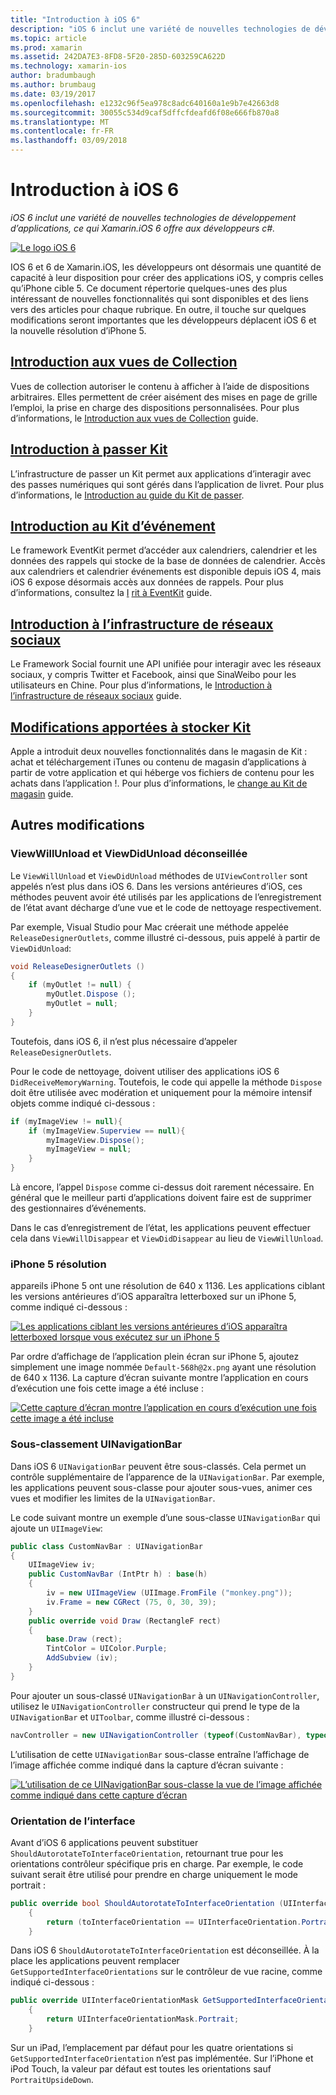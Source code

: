 ```yaml
---
title: "Introduction à iOS 6"
description: "iOS 6 inclut une variété de nouvelles technologies de développement d’applications, ce qui Xamarin.iOS 6 offre aux développeurs c#."
ms.topic: article
ms.prod: xamarin
ms.assetid: 242DA7E3-8FD8-5F20-285D-603259CA622D
ms.technology: xamarin-ios
author: bradumbaugh
ms.author: brumbaug
ms.date: 03/19/2017
ms.openlocfilehash: e1232c96f5ea978c8adc640160a1e9b7e42663d8
ms.sourcegitcommit: 30055c534d9caf5dffcfdeafd6f08e666fb870a8
ms.translationtype: MT
ms.contentlocale: fr-FR
ms.lasthandoff: 03/09/2018
---
```

# <a name="introduction-to-ios-6"></a>Introduction à iOS 6

_iOS 6 inclut une variété de nouvelles technologies de développement d’applications, ce qui Xamarin.iOS 6 offre aux développeurs c#._

[ ![](images/ios6-large.jpg "Le logo iOS 6")](images/ios6-large.jpg#lightbox)

IOS 6 et 6 de Xamarin.iOS, les développeurs ont désormais une quantité de capacité à leur disposition pour créer des applications iOS, y compris celles qu’iPhone cible 5.
Ce document répertorie quelques-unes des plus intéressant de nouvelles fonctionnalités qui sont disponibles et des liens vers des articles pour chaque rubrique. En outre, il touche sur quelques modifications seront importantes que les développeurs déplacent iOS 6 et la nouvelle résolution d’iPhone 5.


## <a name="introduction-to-collection-viewsiosuser-interfacecontrolsuicollectionviewmd"></a>[Introduction aux vues de Collection](~/ios/user-interface/controls/uicollectionview.md)

Vues de collection autoriser le contenu à afficher à l’aide de dispositions arbitraires. Elles permettent de créer aisément des mises en page de grille l’emploi, la prise en charge des dispositions personnalisées. Pour plus d’informations, le [Introduction aux vues de Collection](~/ios/user-interface/controls/uicollectionview.md) [ ](~/ios/user-interface/controls/uicollectionview.md)guide.


## <a name="introduction-to-pass-kitiosplatformpasskitmd"></a>[Introduction à passer Kit](~/ios/platform/passkit.md)

L’infrastructure de passer un Kit permet aux applications d’interagir avec des passes numériques qui sont gérés dans l’application de livret. Pour plus d’informations, le [Introduction au guide du Kit de passer](~/ios/platform/passkit.md).


##  <a name="introduction-to-event-kitiosplatformeventkitmd"></a>[Introduction au Kit d’événement](~/ios/platform/eventkit.md)

Le framework EventKit permet d’accéder aux calendriers, calendrier et les données des rappels qui stocke de la base de données de calendrier. Accès aux calendriers et calendrier événements est disponible depuis iOS 4, mais iOS 6 expose désormais accès aux données de rappels. Pour plus d’informations, consultez la [I](~/ios/platform/eventkit.md) [rit à EventKit](~/ios/platform/eventkit.md) guide.


##  <a name="introduction-to-the-social-frameworkiosplatformsocial-frameworkmd"></a>[Introduction à l’infrastructure de réseaux sociaux](~/ios/platform/social-framework.md)

Le Framework Social fournit une API unifiée pour interagir avec les réseaux sociaux, y compris Twitter et Facebook, ainsi que SinaWeibo pour les utilisateurs en Chine. Pour plus d’informations, le [Introduction à l’infrastructure de réseaux sociaux](~/ios/platform/social-framework.md) guide.


##  <a name="changes-to-store-kitchanges-to-storekitmd"></a>[Modifications apportées à stocker Kit](changes-to-storekit.md)

Apple a introduit deux nouvelles fonctionnalités dans le magasin de Kit : achat et téléchargement iTunes ou contenu de magasin d’applications à partir de votre application et qui héberge vos fichiers de contenu pour les achats dans l’application !. Pour plus d’informations, le [change au Kit de magasin](changes-to-storekit.md) guide.


## <a name="other-changes"></a>Autres modifications


### <a name="viewwillunload-and-viewdidunload-deprecated"></a>ViewWillUnload et ViewDidUnload déconseillée

Le `ViewWillUnload` et `ViewDidUnload` méthodes de `UIViewController` sont appelés n’est plus dans iOS 6. Dans les versions antérieures d’iOS, ces méthodes peuvent avoir été utilisés par les applications de l’enregistrement de l’état avant décharge d’une vue et le code de nettoyage respectivement.

Par exemple, Visual Studio pour Mac créerait une méthode appelée `ReleaseDesignerOutlets`, comme illustré ci-dessous, puis appelé à partir de `ViewDidUnload`:

```csharp
void ReleaseDesignerOutlets ()
{
    if (myOutlet != null) {
        myOutlet.Dispose ();
        myOutlet = null;
    }
}
```

Toutefois, dans iOS 6, il n’est plus nécessaire d’appeler `ReleaseDesignerOutlets`.   
   
   
   
Pour le code de nettoyage, doivent utiliser des applications iOS 6 `DidReceiveMemoryWarning`. Toutefois, le code qui appelle la méthode `Dispose` doit être utilisée avec modération et uniquement pour la mémoire intensif objets comme indiqué ci-dessous :

```csharp
if (myImageView != null){
    if (myImageView.Superview == null){
        myImageView.Dispose();
        myImageView = null;
    }
}
```

Là encore, l’appel `Dispose` comme ci-dessus doit rarement nécessaire. En général que le meilleur parti d’applications doivent faire est de supprimer des gestionnaires d’événements.

Dans le cas d’enregistrement de l’état, les applications peuvent effectuer cela dans `ViewWillDisappear` et `ViewDidDisappear` au lieu de `ViewWillUnload`.


### <a name="iphone-5-resolution"></a>iPhone 5 résolution

appareils iPhone 5 ont une résolution de 640 x 1136. Les applications ciblant les versions antérieures d’iOS apparaîtra letterboxed sur un iPhone 5, comme indiqué ci-dessous :

 [![](images/01-letterboxed.png "Les applications ciblant les versions antérieures d’iOS apparaîtra letterboxed lorsque vous exécutez sur un iPhone 5")](images/01-letterboxed.png#lightbox)

Par ordre d’affichage de l’application plein écran sur iPhone 5, ajoutez simplement une image nommée `Default-568h@2x.png` ayant une résolution de 640 x 1136. La capture d’écran suivante montre l’application en cours d’exécution une fois cette image a été incluse :

 [![](images/02-fullscreen.png "Cette capture d’écran montre l’application en cours d’exécution une fois cette image a été incluse")](images/02-fullscreen.png#lightbox)

### <a name="subclassing-uinavigationbar"></a>Sous-classement UINavigationBar

Dans iOS 6 `UINavigationBar` peuvent être sous-classés. Cela permet un contrôle supplémentaire de l’apparence de la `UINavigationBar`. Par exemple, les applications peuvent sous-classe pour ajouter sous-vues, animer ces vues et modifier les limites de la `UINavigationBar`.

Le code suivant montre un exemple d’une sous-classe `UINavigationBar` qui ajoute un `UIImageView`:

```csharp
public class CustomNavBar : UINavigationBar
{
    UIImageView iv;
    public CustomNavBar (IntPtr h) : base(h)
    {
        iv = new UIImageView (UIImage.FromFile ("monkey.png"));
        iv.Frame = new CGRect (75, 0, 30, 39);
    }
    public override void Draw (RectangleF rect)
    {
        base.Draw (rect);
        TintColor = UIColor.Purple;
        AddSubview (iv);
    }
}
```

Pour ajouter un sous-classé `UINavigationBar` à un `UINavigationController`, utilisez le `UINavigationController` constructeur qui prend le type de la `UINavigationBar` et `UIToolbar`, comme illustré ci-dessous :

```csharp
navController = new UINavigationController (typeof(CustomNavBar), typeof(UIToolbar));
```

L’utilisation de cette `UINavigationBar` sous-classe entraîne l’affichage de l’image affichée comme indiqué dans la capture d’écran suivante :

 [![](images/03-navbar.png "L’utilisation de ce UINavigationBar sous-classe la vue de l’image affichée comme indiqué dans cette capture d’écran")](images/03-navbar.png#lightbox)

### <a name="interface-orientation"></a>Orientation de l’interface

Avant d’iOS 6 applications peuvent substituer `ShouldAutorotateToInterfaceOrientation`, retournant true pour les orientations contrôleur spécifique pris en charge. Par exemple, le code suivant serait être utilisé pour prendre en charge uniquement le mode portrait :

```csharp
public override bool ShouldAutorotateToInterfaceOrientation (UIInterfaceOrientation toInterfaceOrientation)
    {
        return (toInterfaceOrientation == UIInterfaceOrientation.Portrait);
    }
```

Dans iOS 6 `ShouldAutorotateToInterfaceOrientation` est déconseillée.
À la place les applications peuvent remplacer `GetSupportedInterfaceOrientations` sur le contrôleur de vue racine, comme indiqué ci-dessous :

```csharp
public override UIInterfaceOrientationMask GetSupportedInterfaceOrientations ()
    {
        return UIInterfaceOrientationMask.Portrait;
    }
```

Sur un iPad, l’emplacement par défaut pour les quatre orientations si `GetSupportedInterfaceOrientation` n’est pas implémentée. Sur l’iPhone et iPod Touch, la valeur par défaut est toutes les orientations sauf `PortraitUpsideDown`.
